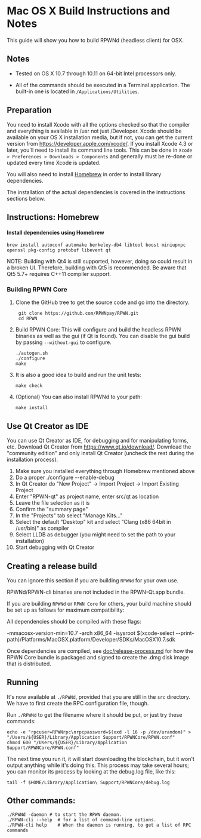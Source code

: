 Mac OS X Build Instructions and Notes
====================================
This guide will show you how to build RPWNd (headless client) for OSX.

Notes
-----

* Tested on OS X 10.7 through 10.11 on 64-bit Intel processors only.

* All of the commands should be executed in a Terminal application. The
built-in one is located in `/Applications/Utilities`.

Preparation
-----------

You need to install Xcode with all the options checked so that the compiler
and everything is available in /usr not just /Developer. Xcode should be
available on your OS X installation media, but if not, you can get the
current version from https://developer.apple.com/xcode/. If you install
Xcode 4.3 or later, you'll need to install its command line tools. This can
be done in `Xcode > Preferences > Downloads > Components` and generally must
be re-done or updated every time Xcode is updated.

You will also need to install [Homebrew](http://brew.sh) in order to install library
dependencies.

The installation of the actual dependencies is covered in the instructions
sections below.

Instructions: Homebrew
----------------------

#### Install dependencies using Homebrew

    brew install autoconf automake berkeley-db4 libtool boost miniupnpc openssl pkg-config protobuf libevent qt

NOTE: Building with Qt4 is still supported, however, doing so could result in a broken UI. Therefore, building with Qt5 is recommended. Be aware that Qt5 5.7+ requires C++11 compiler support.

### Building RPWN Core

1. Clone the GitHub tree to get the source code and go into the directory.

        git clone https://github.com/RPWNpay/RPWN.git
        cd RPWN

2.  Build RPWN Core:
    This will configure and build the headless RPWN binaries as well as the gui (if Qt is found).
    You can disable the gui build by passing `--without-gui` to configure.

        ./autogen.sh
        ./configure
        make

3.  It is also a good idea to build and run the unit tests:

        make check

4.  (Optional) You can also install RPWNd to your path:

        make install

Use Qt Creator as IDE
------------------------
You can use Qt Creator as IDE, for debugging and for manipulating forms, etc.
Download Qt Creator from https://www.qt.io/download/. Download the "community edition" and only install Qt Creator (uncheck the rest during the installation process).

1. Make sure you installed everything through Homebrew mentioned above
2. Do a proper ./configure --enable-debug
3. In Qt Creator do "New Project" -> Import Project -> Import Existing Project
4. Enter "RPWN-qt" as project name, enter src/qt as location
5. Leave the file selection as it is
6. Confirm the "summary page"
7. In the "Projects" tab select "Manage Kits..."
8. Select the default "Desktop" kit and select "Clang (x86 64bit in /usr/bin)" as compiler
9. Select LLDB as debugger (you might need to set the path to your installation)
10. Start debugging with Qt Creator

Creating a release build
------------------------
You can ignore this section if you are building `RPWNd` for your own use.

RPWNd/RPWN-cli binaries are not included in the RPWN-Qt.app bundle.

If you are building `RPWNd` or `RPWN Core` for others, your build machine should be set up
as follows for maximum compatibility:

All dependencies should be compiled with these flags:

 -mmacosx-version-min=10.7
 -arch x86_64
 -isysroot $(xcode-select --print-path)/Platforms/MacOSX.platform/Developer/SDKs/MacOSX10.7.sdk

Once dependencies are compiled, see [doc/release-process.md](release-process.md) for how the RPWN Core
bundle is packaged and signed to create the .dmg disk image that is distributed.

Running
-------

It's now available at `./RPWNd`, provided that you are still in the `src`
directory. We have to first create the RPC configuration file, though.

Run `./RPWNd` to get the filename where it should be put, or just try these
commands:

    echo -e "rpcuser=RPWNrpc\nrpcpassword=$(xxd -l 16 -p /dev/urandom)" > "/Users/${USER}/Library/Application Support/RPWNCore/RPWN.conf"
    chmod 600 "/Users/${USER}/Library/Application Support/RPWNCore/RPWN.conf"

The next time you run it, it will start downloading the blockchain, but it won't
output anything while it's doing this. This process may take several hours;
you can monitor its process by looking at the debug.log file, like this:

    tail -f $HOME/Library/Application\ Support/RPWNCore/debug.log

Other commands:
-------

    ./RPWNd -daemon # to start the RPWN daemon.
    ./RPWN-cli --help  # for a list of command-line options.
    ./RPWN-cli help    # When the daemon is running, to get a list of RPC commands
